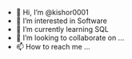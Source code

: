 - 👋 Hi, I’m @kishor0001
- 👀 I’m interested in Software 
- 🌱 I’m currently learning SQL
- 💞️ I’m looking to collaborate on ...
- 📫 How to reach me ...

<!---
kishor0001/kishor0001 is a ✨ special ✨ repository because its `README.md` (this file) appears on your GitHub profile.
You can click the Preview link to take a look at your changes.
--->
